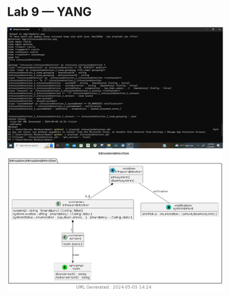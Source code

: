 # Lab 9 — YANG

![image](https://github.com/gmendoza03/EE-322/blob/main/labs/pictures/Screenshot%20(102).png)
![image](https://github.com/gmendoza03/EE-322/blob/main/labs/pictures/intrusiondetection.png)
